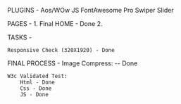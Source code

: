 PLUGINS - 
    Aos/WOw JS
    FontAwesome Pro
    Swiper Slider

PAGES -
    1. Final HOME - Done
    2.



TASKS -

    Responsive Check (320X1920) - Done




FINAL PROCESS - 
    Image Compress: -- Done

    W3c Validated Test:
        Html - Done
        Css - Done
        JS - Done
    